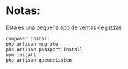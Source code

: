 # Notas:

Esta es una pequeña app de ventas de pizzas

```
composer install
php artisan migrate
php artisan passport:install
npm install
php artisan queue:listen
```
